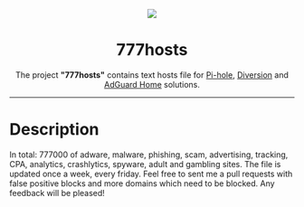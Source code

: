 <p align="center">
<img src="https://github.com/ShiZzO/777hosts/blob/master/logo.png" />
</p>

<h1 align="center">777hosts</h1>

<p align="center">The project <b>"777hosts"</b> contains text hosts file for <a href="https://pi-hole.net">Pi-hole</a>, <a href="https://diversion.ch">Diversion</a> and <a href="https://adguard.com/ru/adguard-home.html">AdGuard Home</a> solutions.</p>

***

# Description

In total: 777000 of adware, malware, phishing, scam, advertising, tracking, CPA, analytics, crashlytics, spyware, adult and gambling sites. The file is updated once a week, every friday. Feel free to sent me a pull requests with false positive blocks and more domains which need to be blocked. Any feedback will be pleased!
